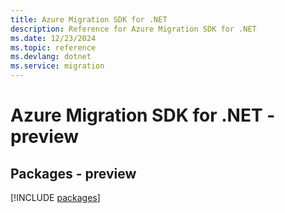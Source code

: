 ```yaml
---
title: Azure Migration SDK for .NET
description: Reference for Azure Migration SDK for .NET
ms.date: 12/23/2024
ms.topic: reference
ms.devlang: dotnet
ms.service: migration
---
```

# Azure Migration SDK for .NET - preview
## Packages - preview
[!INCLUDE [packages](migration-index.md)]